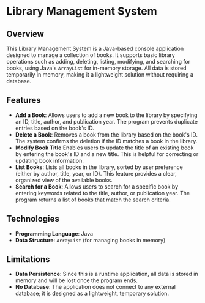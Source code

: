 # Library Management System

## Overview
This Library Management System is a Java-based console application designed to manage a collection of books. It supports basic library operations such as adding, deleting, listing, modifying, and searching for books, using Java's `ArrayList` for in-memory storage. All data is stored temporarily in memory, making it a lightweight solution without requiring a database.

## Features
- **Add a Book**: Allows users to add a new book to the library by specifying an ID, title, author, and publication year. The program prevents duplicate entries based on the book's ID.
- **Delete a Book**: Removes a book from the library based on the book's ID. The system confirms the deletion if the ID matches a book in the library.
- **Modify Book Title**:Enables users to update the title of an existing book by entering the book's ID and a new title. This is helpful for correcting or updating book information.
- **List Books**: Lists all books in the library, sorted by user preference (either by author, title, year, or ID). This feature provides a clear, organized view of the available books.
- **Search for a Book**: Allows users to search for a specific book by entering keywords related to the title, author, or publication year. The program returns a list of books that match the search criteria.
  
## Technologies
- **Programming Language**: Java
- **Data Structure**: `ArrayList` (for managing books in memory)

## Limitations
- **Data Persistence**: Since this is a runtime application, all data is stored in memory and will be lost once the program ends.
- **No Database**: The application does not connect to any external database; it is designed as a lightweight, temporary solution.
